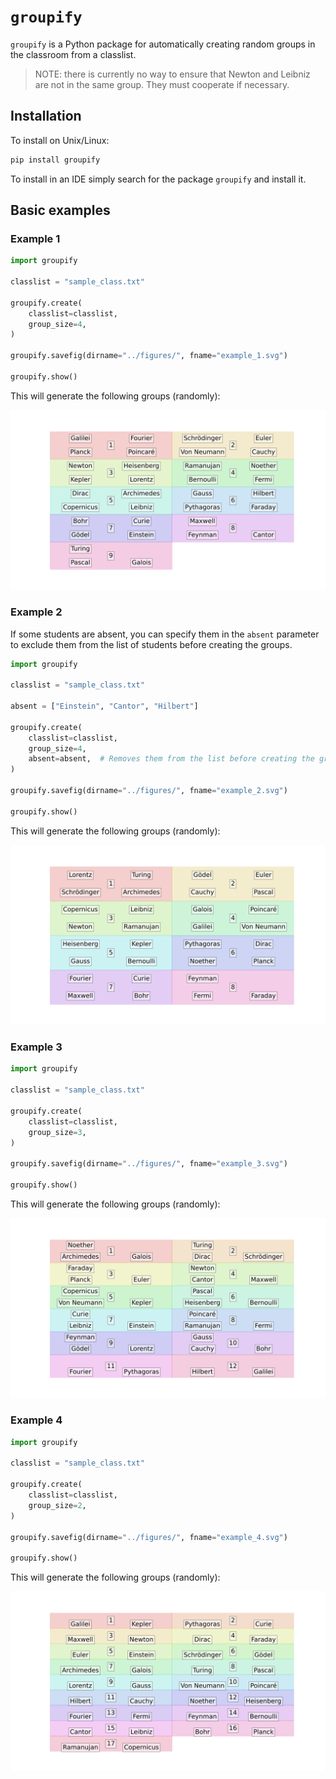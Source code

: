 # `groupify`
`groupify` is a Python package for automatically creating random groups in the classroom from a classlist. 

> NOTE: there is currently no way to ensure that Newton and Leibniz are not in the same group. They must cooperate if necessary.


## Installation

To install on Unix/Linux:

```bash
pip install groupify
```

To install in an IDE simply search for the package `groupify` and install it.

## Basic examples

### Example 1

```python
import groupify

classlist = "sample_class.txt"

groupify.create(
    classlist=classlist,
    group_size=4,
)

groupify.savefig(dirname="../figures/", fname="example_1.svg")

groupify.show()
```

This will generate the following groups (randomly):

![example 1](https://raw.githubusercontent.com/reneaas/groupify/refs/heads/main/examples/figures/example_1.svg)


### Example 2

If some students are absent, you can specify them in the `absent` parameter to exclude them from the list of students before creating the groups.

```python
import groupify

classlist = "sample_class.txt"

absent = ["Einstein", "Cantor", "Hilbert"]

groupify.create(
    classlist=classlist,
    group_size=4,
    absent=absent,  # Removes them from the list before creating the groups
)

groupify.savefig(dirname="../figures/", fname="example_2.svg")

groupify.show()

```

This will generate the following groups (randomly):

![example 2](https://raw.githubusercontent.com/reneaas/groupify/refs/heads/main/examples/figures/example_2.svg)



### Example 3

```python
import groupify

classlist = "sample_class.txt"

groupify.create(
    classlist=classlist,
    group_size=3,
)

groupify.savefig(dirname="../figures/", fname="example_3.svg")

groupify.show()
```

This will generate the following groups (randomly):

![example 3](https://raw.githubusercontent.com/reneaas/groupify/refs/heads/main/examples/figures/example_3.svg)


### Example 4

```python
import groupify

classlist = "sample_class.txt"

groupify.create(
    classlist=classlist,
    group_size=2,
)

groupify.savefig(dirname="../figures/", fname="example_4.svg")

groupify.show()
```

This will generate the following groups (randomly):

![example 4](https://raw.githubusercontent.com/reneaas/groupify/refs/heads/main/examples/figures/example_4.svg)